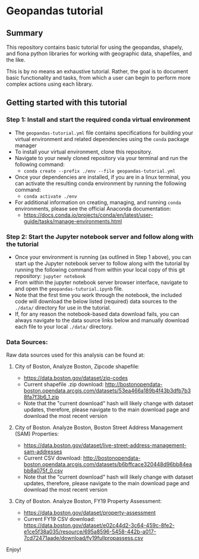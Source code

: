 # Geopandas tutorial

## Summary

This repository contains basic tutorial for using the geopandas, shapely, and fiona python libraries for working with geographic data, shapefiles, and the like.

This is by no means an exhaustive tutorial. Rather, the goal is to document basic functionality and tasks, from which a user can begin to perform more complex actions using each library.

## Getting started with this tutorial

### Step 1: Install and start the required conda virtual environment

- The `geopandas-tutorial.yml` file contains specifications for building your virtual environment and related dependencies using the `conda` package manager
- To install your virtual environment, clone this repository.
- Navigate to your newly cloned repository via your terminal and run the following command:
    - `conda create --prefix ./env --file geopandas-tutorial.yml`
- Once your dependencies are installed, if you are in a linux terminal, you can activate the resulting conda environment by running the following command:
    - `conda activate ./env`
- For additional information on creating, managing, and running `conda` environments, please see the official Anaconda documentation:
    - https://docs.conda.io/projects/conda/en/latest/user-guide/tasks/manage-environments.html

### Step 2: Start the Jupyter notebook server and follow along with the tutorial

- Once your environment is running (as outlined in Step 1 above), you can start up the Jupyter notebook server to follow along with the tutorial by running the following command from within your local copy of this git repository: `jupyter notebook`
- From within the jupyter notebook server browser interface, navigate to and open the `geopandas-tuturial.ipynb` file.
- Note that the first time you work through the notebook, the included code will download the below listed (required) data sources to the `./data/` directory for use in the tutorial.
- If, for any reason the notebook-based data download fails, you can always navigate to the data source links below and manually download each file to your local `./data/` directory.  

### Data Sources:

Raw data sources used for this analysis can be found at:

1. City of Boston, Analyze Boston, Zipcode shapefile:
    - https://data.boston.gov/dataset/zip-codes
    - Current shapefile .zip download: http://bostonopendata-boston.opendata.arcgis.com/datasets/53ea466a189b4f43b3dfb7b38fa7f3b6_1.zip
    - Note that the "current download" hash will likely change with dataset updates, therefore, please navigate to the main download page and download the most recent version

2. City of Boston. Analyze Boston, Boston Street Address Management (SAM) Properties:
    - https://data.boston.gov/dataset/live-street-address-management-sam-addresses
    - Current CSV download: http://bostonopendata-boston.opendata.arcgis.com/datasets/b6bffcace320448d96bb84eabb8a075f_0.csv
    - Note that the "current download" hash will likely change with dataset updates, therefore, please navigate to the main download page and download the most recent version

3. City of Boston. Analyze Boston, FY19 Property Assessment:
    - https://data.boston.gov/dataset/property-assessment
    - Current FY19 CSV download: https://data.boston.gov/dataset/e02c44d2-3c64-459c-8fe2-e1ce5f38a035/resource/695a8596-5458-442b-a017-7cd72471aade/download/fy19fullpropassess.csv

Enjoy!